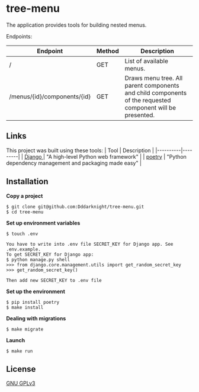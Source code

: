 # tree-menu


The application provides tools for building nested menus.

Endpoints:

| Endpoint | Method | Description |
|----------|---------|---------|
| / | GET |  List of available menus. |
| /menus/{id}/components/{id} | GET | Draws menu tree. All parent components and child components of the requested component will be presented. |


## Links
This project was built using these tools:
| Tool | Description |
|----------|---------|
| [Django ](https://www.djangoproject.com/) |  "A high-level Python web framework" |
| [poetry](https://python-poetry.org/) |  "Python dependency management and packaging made easy" |


## Installation
**Copy a project**

```
$ git clone git@github.com:Dddarknight/tree-menu.git
$ cd tree-menu
```

**Set up environment variables**
```
$ touch .env

You have to write into .env file SECRET_KEY for Django app. See .env.example.
To get SECRET_KEY for Django app:
$ python manage.py shell
>>> from django.core.management.utils import get_random_secret_key
>>> get_random_secret_key()

Then add new SECRET_KEY to .env file
```

**Set up the environment**
```
$ pip install poetry
$ make install
```

**Dealing with migrations**
```
$ make migrate
```

**Launch**
```
$ make run
```

## License
[GNU GPLv3](https://choosealicense.com/licenses/gpl-3.0/)